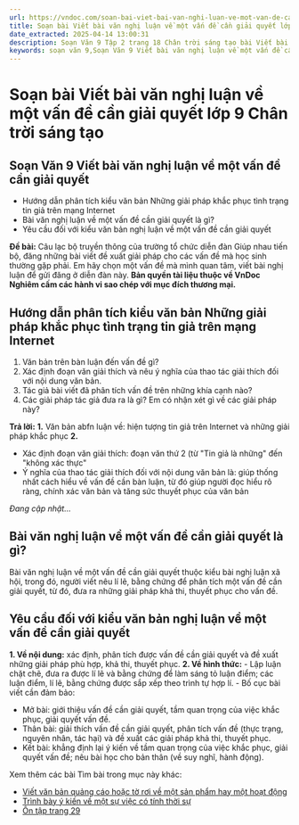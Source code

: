 ```yaml
---
url: https://vndoc.com/soan-bai-viet-bai-van-nghi-luan-ve-mot-van-de-can-giai-quyet-lop-9-chan-troi-sang-tao-322114
title: Soạn bài Viết bài văn nghị luận về một vấn đề cần giải quyết lớp 9 Chân trời sáng tạo - VnDoc.com
date_extracted: 2025-04-14 13:00:31
description: Soạn Văn 9 Tập 2 trang 18 Chân trời sáng tạo bài Viết bài văn nghị luận về một vấn đề cần giải quyết gồm phần trả lời chi tiết, đầy đủ, bám sát các câu hỏi, yêu cầu trong SGK (chỉ có trên VnDoc). Mời các bạn tham khảo.
keywords: soạn văn 9,Soạn Văn 9 Viết bài văn nghị luận về một vấn đề cần giải quyết,Soạn văn 9 Tập 2 trang 18 Chân trời sáng tạo,Viết bài văn nghị luận về một vấn đề cần giải quyết lớp 9 Chân trời sáng tạo,Viết bài văn nghị luận về một vấn đề cần giải quyết trang 18 lớp 9,Soạn Văn 9 Viết bài văn nghị luận về một vấn đề cần giải quyết Chân trời sáng tạo,văn 9,ngữ văn 9,soạn văn 9 chân trời sáng tạo,soạn văn 9 tập 2,giải văn 9,soạn ngữ văn 9,giải ngữ văn 9,giải sgk ngữ văn 9
---
```


# Soạn bài Viết bài văn nghị luận về một vấn đề cần giải quyết lớp 9 Chân trời sáng tạo
## **Soạn Văn 9 Viết bài văn nghị luận về một vấn đề cần giải quyết**
  * Hướng dẫn phân tích kiểu văn bản Những giải pháp khắc phục tình trạng tin giả trên mạng Internet
  * Bài văn nghị luận về một vấn đề cần giải quyết là gì?
  * Yêu cầu đối với kiểu văn bản nghị luận về một vấn đề cần giải quyết

**Đề bài:** Câu lạc bộ truyền thông của trường tổ chức diễn đàn Giúp nhau tiến bộ, đăng những bài viết đề xuất giải pháp cho các vấn đề mà học sinh thường gặp phải. Em hãy chọn một vấn đề mà mình quan tâm, viết bài nghị luận để gửi đăng ở diễn đàn này.
**Bản quyền tài liệu thuộc về VnDoc**  
**Nghiêm cấm các hành vi sao chép với mục đích thương mại.**
## **Hướng dẫn phân tích kiểu văn bản Những giải pháp khắc phục tình trạng tin giả trên mạng Internet**
  1. Văn bản trên bàn luận đến vấn đề gì?
  2. Xác định đoạn văn giải thích và nêu ý nghĩa của thao tác giải thích đối với nội dung văn bản.
  3. Tác giả bài viết đã phân tích vấn đề trên những khía cạnh nào?
  4. Các giải pháp tác giả đưa ra là gì? Em có nhận xét gì về các giải pháp này?

**Trả lời:**
**1.** Văn bản abfn luận về: hiện tượng tin giả trên Internet và những giải pháp khắc phục
**2.**
  * Xác định đoạn văn giải thích: đoạn văn thứ 2 \(từ "Tin giả là những" đến "không xác thực"
  * Ý nghĩa của thao tác giải thích đối với nội dung văn bản là: giúp thống nhất cách hiểu về vấn đề cần bàn luận, từ đó giúp người đọc hiểu rõ ràng, chính xác văn bản và tăng sức thuyết phục của văn bản

 _Đang cập nhật..._
## **Bài văn nghị luận về một vấn đề cần giải quyết là gì?**
Bài văn nghị luận về một vấn đề cần giải quyết thuộc kiểu bài nghị luận xã hội, trong đó, người viết nêu lí lẽ, bằng chứng để phân tích một vấn đề cần giải quyết, từ đó, đưa ra những giải pháp khả thi, thuyết phục cho vấn đề.
## **Yêu cầu đối với kiểu văn bản nghị luận về một vấn đề cần giải quyết**
**1\. Về nội dung:** xác định, phân tích được vấn đề cần giải quyết và đề xuất những giải pháp phù hợp, khả thi, thuyết phục.
**2\. Về hình thức:**
\- Lập luận chặt chẽ, đưa ra được lí lẽ và bằng chứng để làm sáng tỏ luận điểm; các luận điểm, lí lẽ, bằng chứng được sắp xếp theo trình tự hợp lí.
\- Bố cục bài viết cần đảm bảo:
  * Mở bài: giới thiệu vấn đề cần giải quyết, tầm quan trọng của việc khắc phục, giải quyết vấn đề.
  * Thân bài: giải thích vấn đề cần giải quyết, phân tích vấn đề \(thực trạng, nguyên nhân, tác hại\) và đề xuất các giải pháp khả thi, thuyết phục.
  * Kết bài: khẳng định lại ý kiến về tầm quan trọng của việc khắc phục, giải quyết vấn đề; nêu bài học cho bản thân \(về suy nghĩ, hành động\).

Xem thêm các bài Tìm bài trong mục này khác:
  * [Viết văn bản quảng cáo hoặc tờ rơi về một sản phẩm hay một hoạt động](</soan-bai-viet-van-ban-quang-cao-hoac-to-roi-ve-mot-san-pham-hay-mot-hoat-dong-lop-9-chan-troi-sang-tao-322117>)
  * [Trình bày ý kiến về một sự việc có tính thời sự](</soan-bai-trinh-bay-y-kien-ve-mot-su-viec-co-tinh-thoi-su-lop-9-chan-troi-sang-tao-322119>)
  * [Ôn tập trang 29](</soan-bai-on-tap-trang-29-lop-9-tap-2-chan-troi-sang-tao-322120>)

